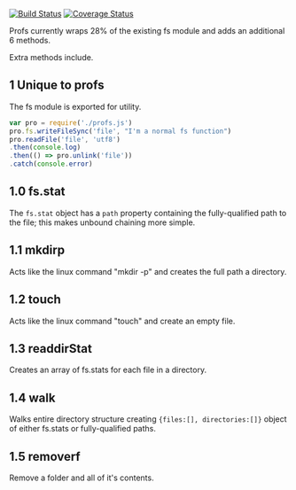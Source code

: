 [![Build Status](https://travis-ci.org/matutter/profs.svg?branch=master)](https://travis-ci.org/matutter/profs)
[![Coverage Status](https://coveralls.io/repos/github/matutter/profs/badge.svg?branch=master)](https://coveralls.io/github/matutter/profs?branch=master)

Profs currently wraps 28% of the existing fs module and adds an additional 6 methods.


Extra methods include.
## 1 Unique to profs
The fs module is exported for utility. 
```javascript
var pro = require('./profs.js')
pro.fs.writeFileSync('file', "I'm a normal fs function")
pro.readFile('file', 'utf8')
.then(console.log)
.then(() => pro.unlink('file'))
.catch(console.error)
```
## 1.0 fs.stat
The ```fs.stat``` object has a ```path``` property containing the fully-qualified path to the file; this makes unbound chaining more simple.
## 1.1 mkdirp
Acts like the linux command "mkdir -p" and creates the full path a directory.
## 1.2 touch
Acts like the linux command "touch" and create an empty file.
## 1.3 readdirStat
Creates an array of fs.stats for each file in a directory.
## 1.4 walk
Walks entire directory structure creating ```{files:[], directories:[]}``` object of either fs.stats or fully-qualified paths.
## 1.5 removerf 
Remove a folder and all of it's contents.
